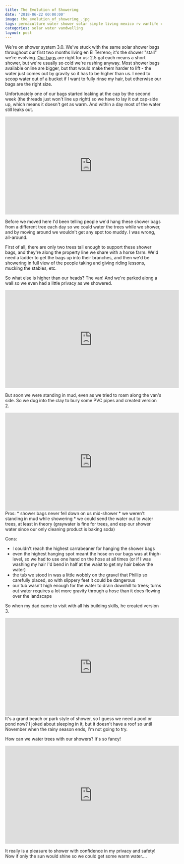 ```yaml
---
title: The Evolution of Showering
date: '2018-06-22 00:00:00'
image: the_evolution_of_showering_.jpg
tags: permaculture water shower solar simple living mexico rv vanlife camping
categories: solar water vandwelling
layout: post
---
```


We're on shower system 3.0. We've stuck with the same solar shower bags throughout our first two months living en El Terreno; it's the shower "stall" we're evolving.
[Our bags](https://amzn.to/2uMP6nF) are right for us: 2.5 gal each means a short shower, but we're usually so cold we're rushing anyway. Most shower bags available online are bigger, but that would make them harder to lift - the water just comes out by gravity so it has to be higher than us. I need to scoop water out of a bucket if I want to fully rinse my hair, but otherwise our bags are the right size.

Unfortunately one of our bags started leaking at the cap by the second week (the threads just won't line up right) so we have to lay it out cap-side up, which means it doesn't get as warm. And within a day most of the water still leaks out.
<iframe width="560" height="315" src="https://www.youtube-nocookie.com/embed/hh6vQ7_YxbQ" frameborder="0" allow="autoplay; encrypted-media" allowfullscreen></iframe>

Before we moved here I'd been telling people we'd hang these shower bags from a different tree each day so we could water the trees while we shower, and by moving around we wouldn't get any spot too muddy. I was wrong, all-around.

First of all, there are only two trees tall enough to support these shower bags, and they're along the property line we share with a horse farm. We'd need a ladder to get the bags up into their branches, and then we'd be showering in full view of the people taking and giving riding lessons, mucking the stables, etc.

So what else is higher than our heads? The van! And we're parked along a wall so we even had a little privacy as we showered.
<iframe width="560" height="315" src="https://www.youtube-nocookie.com/embed/wBMH5x0ZHz0" frameborder="0" allow="autoplay; encrypted-media" allowfullscreen></iframe>

But soon we were standing in mud, even as we tried to roam along the van's side. So we dug into the clay to bury some PVC pipes and created version 2.
<iframe width="560" height="315" src="https://www.youtube-nocookie.com/embed/J_akLPELGUg" frameborder="0" allow="autoplay; encrypted-media" allowfullscreen></iframe>
Pros:
* shower bags never fell down on us mid-shower
* we weren't standing in mud while showering
* we could send the water out to water trees, at least in theory (graywater is fine for trees, and esp our shower water since our only cleaning product is baking soda)

Cons:
* I couldn't reach the highest carrabeaner for hanging the shower bags
* even the highest hanging spot meant the hose on our bags was at thigh-level, so we had to use one hand on the hose at all times (or if I was washing my hair I'd bend in half at the waist to get my hair below the water)
* the tub we stood in was a little wobbly on the gravel that Phillip so carefully placed, so with slippery feet it could be dangerous
* our tub wasn't high enough for the water to drain downhill to trees; turns out water requires a lot more gravity through a hose than it does flowing over the landscape

So when my dad came to visit with all his building skills, he created version 3. 
<iframe width="560" height="315" src="https://www.youtube-nocookie.com/embed/KeGmxIi2S4Y" frameborder="0" allow="autoplay; encrypted-media" allowfullscreen></iframe>
It's a grand beach or park style of shower, so I guess we need a pool or pond now? I joked about sleeping in it, but it doesn't have a roof so until November when the rainy season ends, I'm not going to try.

How can we water trees with our showers? It's so fancy!
<iframe width="560" height="315" src="https://www.youtube-nocookie.com/embed/z7rogRKvZqk" frameborder="0" allow="autoplay; encrypted-media" allowfullscreen></iframe>

It really is a pleasure to shower with confidence in my privacy and safety! Now if only the sun would shine so we could get some warm water....
